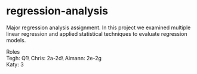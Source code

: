 # regression-analysis

Major regression analysis assignment. In this project we examined multiple linear regression and applied statistical techniques to evaluate regression models.

Roles\
Tegh: Q1\ 
Chris: 2a-2d\ 
Aimann: 2e-2g\
Katy: 3
